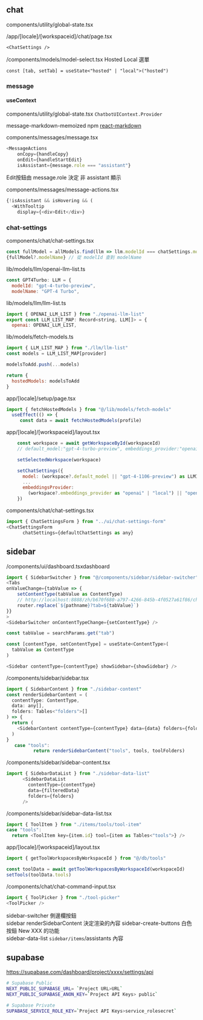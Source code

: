 
## chat

components/utility/global-state.tsx  


/app/[locale]/[workspaceid]/chat/page.tsx  

`<ChatSettings />`  

/components/models/model-select.tsx Hosted Local 選單

`const [tab, setTab] = useState<"hosted" | "local">("hosted")`

### message

#### useContext
components/utility/global-state.tsx
`ChatbotUIContext.Provider`

message-markdown-memoized npm [react-markdown](https://www.npmjs.com/package/react-markdown/v/8.0.6)

components/messages/message.tsx

```js
<MessageActions
    onCopy={handleCopy}
    onEdit={handleStartEdit}
    isAssistant={message.role === "assistant"}
```
Edit按鈕由 message.role 決定 非 assistant 顯示  

components/messages/message-actions.tsx

```js
{!isAssistant && isHovering && (
  <WithTooltip
    display={<div>Edit</div>}
```


### chat-settings

components/chat/chat-settings.tsx



```js
const fullModel = allModels.find(llm => llm.modelId === chatSettings.model)
{fullModel?.modelName} // 從 modelId 查到 modelName
```

lib/models/llm/openai-llm-list.ts
```js
const GPT4Turbo: LLM = {
  modelId: "gpt-4-turbo-preview",
  modelName: "GPT-4 Turbo",
```

lib/models/llm/llm-list.ts

```js
import { OPENAI_LLM_LIST } from "./openai-llm-list"
export const LLM_LIST_MAP: Record<string, LLM[]> = {
  openai: OPENAI_LLM_LIST,
```

lib/models/fetch-models.ts

```js
import { LLM_LIST_MAP } from "./llm/llm-list"
const models = LLM_LIST_MAP[provider]

modelsToAdd.push(...models)

return {
  hostedModels: modelsToAdd
}
```

app/[locale]/setup/page.tsx

```js
import { fetchHostedModels } from "@/lib/models/fetch-models"
  useEffect(() => {
     const data = await fetchHostedModels(profile)
```


app/[locale]/[workspaceid]/layout.tsx

```js
    const workspace = await getWorkspaceById(workspaceId)
    // default_model:"gpt-4-turbo-preview", embeddings_provider:"openai"

    setSelectedWorkspace(workspace)

    setChatSettings({
      model: (workspace?.default_model || "gpt-4-1106-preview") as LLMID,
      ...
      embeddingsProvider:
        (workspace?.embeddings_provider as "openai" | "local") || "openai"
    })
```


components/chat/chat-settings.tsx

```js
import { ChatSettingsForm } from "../ui/chat-settings-form"
<ChatSettingsForm
      chatSettings={defaultChatSettings as any}
```


## sidebar

/components/ui/dashboard.tsxdashboard
```js
import { SidebarSwitcher } from "@/components/sidebar/sidebar-switcher"
<Tabs
onValueChange={tabValue => {
    setContentType(tabValue as ContentType)
    // http://localhost:8888/zh/b670f680-a797-4266-845b-4f0527a61f86/chat?tab=tools
    router.replace(`${pathname}?tab=${tabValue}`)
}}
>
<SidebarSwitcher onContentTypeChange={setContentType} />
```

```js
const tabValue = searchParams.get("tab")

const [contentType, setContentType] = useState<ContentType>(
  tabValue as ContentType
)

<Sidebar contentType={contentType} showSidebar={showSidebar} />
```

/components/sidebar/sidebar.tsx

```js
import { SidebarContent } from "./sidebar-content"
const renderSidebarContent = (
  contentType: ContentType,
  data: any[],
  folders: Tables<"folders">[]
) => {
  return (
    <SidebarContent contentType={contentType} data={data} folders={folders} />
  )
}
   case "tools":
          return renderSidebarContent("tools", tools, toolFolders)
```

/components/sidebar/sidebar-content.tsx

```js
import { SidebarDataList } from "./sidebar-data-list"
      <SidebarDataList
        contentType={contentType}
        data={filteredData}
        folders={folders}
      />
```

/components/sidebar/sidebar-data-list.tsx

```js
import { ToolItem } from "./items/tools/tool-item"
case "tools":
  return <ToolItem key={item.id} tool={item as Tables<"tools">} />
```

app/[locale]/[workspaceid]/layout.tsx

```js
import { getToolWorkspacesByWorkspaceId } from "@/db/tools"

const toolData = await getToolWorkspacesByWorkspaceId(workspaceId)
setTools(toolData.tools)

```

/components/chat/chat-command-input.tsx

```js
import { ToolPicker } from "./tool-picker"
<ToolPicker />
```


sidebar-switcher 側邊欄按鈕  
sidebar renderSidebarContent 決定渲染的內容
sidebar-create-buttons 白色按鈕 New XXX 的功能  
sidebar-data-list `sidebar/items`/assistants 內容  


## supabase

https://supabase.com/dashboard/project/xxxx/settings/api

```bash
# Supabase Public
NEXT_PUBLIC_SUPABASE_URL= `Project URL>URL`
NEXT_PUBLIC_SUPABASE_ANON_KEY=`Project API Keys> public`

# Supabase Private
SUPABASE_SERVICE_ROLE_KEY=`Project API Keys>service_rolesecret`
```

